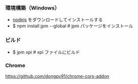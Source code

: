 ### 環境構築（Windows）
* [nodejs](https://nodejs.org/en/) をダウンロードしてインストールする
* $ npm install jpm --global   # jpm パッケージをインストール

### ビルド
* $ jpm xpi                    # xpi ファイルにビルド

### Chrome
https://github.com/dongpv91/chrome-cors-addon
